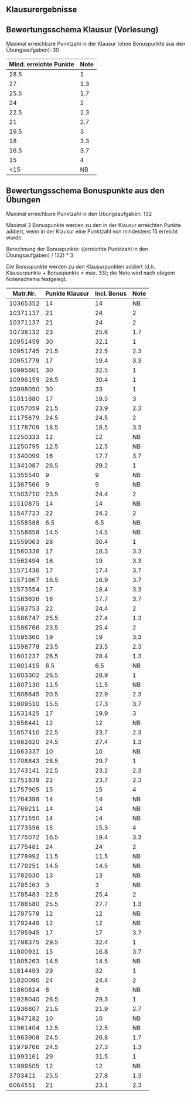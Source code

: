 ## Klausurergebnisse
## Bewertungsschema Klausur (Vorlesung)

Maximal erreichbare Punktzahl in der Klausur (ohne Bonuspunkte aus den Übungsaufgaben): 30


| Mind. erreichte Punkte | Note |
|---|---|
| 28.5 | 1 |
| 27 | 1.3 |
| 25.5 | 1.7 |
| 24 | 2 |
| 22.5 | 2.3 |
| 21 | 2.7 |
| 19.5 | 3 |
| 18 | 3.3 |
| 16.5 | 3.7 |
| 15 | 4 |
| <15 | NB |

## Bewertungsschema Bonuspunkte aus den Übungen

Maximal erreichbare Punktzahl in den Übungsaufgaben: 132

Maximal 3 Bonuspunkte werden zu den in der Klausur erreichten Punkte addiert, wenn in der Klausur eine Punktzahl von mindestens 15 
erreicht wurde.

Berechnung der Bonuspunkte: ((erreichte Punktzahl in den Übungsaufgaben) / 132) * 3

Die Bonuspunkte werden zu den Klausurpunkten addiert (d.h. Klausurpunkte + Bonuspunkte = max. 33); 
die Note wird nach obigem Notenschema festgelegt.

| Matr.Nr. | Punkte Klausur | Incl. Bonus | Note|
|---|---|---|---|
| 10365352 | 14 | 14 | NB |
| 10371137 | 21 | 24 | 2 |
| 10371137 | 21 | 24 | 2 |
| 10738132 | 23 | 25.6 | 1.7 |
| 10951459 | 30 | 32.1 | 1 |
| 10951745 | 21.5 | 22.5 | 2.3 |
| 10951779 | 17 | 19.4 | 3.3 |
| 10995601 | 30 | 32.5 | 1 |
| 10996159 | 28.5 | 30.4 | 1 |
| 10998050 | 30 | 33 | 1 |
| 11011680 | 17 | 19.5 | 3 |
| 11057059 | 21.5 | 23.9 | 2.3 |
| 11175679 | 24.5 | 24.5 | 2 |
| 11178709 | 18.5 | 18.5 | 3.3 |
| 11250333 | 12 | 12 | NB |
| 11250795 | 12.5 | 12.5 | NB |
| 11340099 | 16 | 17.7 | 3.7 |
| 11341087 | 26.5 | 29.2 | 1 |
| 11355540 | 9 | 9 | NB |
| 11367566 | 9 | 9 | NB |
| 11503710 | 23.5 | 24.4 | 2 |
| 11510875 | 14 | 14 | NB |
| 11547723 | 22 | 24.2 | 2 |
| 11558588 | 6.5 | 6.5 | NB |
| 11558658 | 14.5 | 14.5 | NB |
| 11559063 | 28 | 30.4 | 1 |
| 11560338 | 17 | 18.3 | 3.3 |
| 11562494 | 16 | 19 | 3.3 |
| 11571436 | 17 | 17.4 | 3.7 |
| 11571667 | 16.5 | 16.9 | 3.7 |
| 11573554 | 17 | 18.4 | 3.3 |
| 11583626 | 16 | 17.7 | 3.7 |
| 11583753 | 22 | 24.4 | 2 |
| 11586747 | 25.5 | 27.4 | 1.3 |
| 11586766 | 23.5 | 25.4 | 2 |
| 11595360 | 19 | 19 | 3.3 |
| 11598778 | 23.5 | 23.5 | 2.3 |
| 11601237 | 26.5 | 28.4 | 1.3 |
| 11601415 | 6.5 | 6.5 | NB |
| 11603302 | 26.5 | 28.9 | 1 |
| 11607130 | 11.5 | 11.5 | NB |
| 11608645 | 20.5 | 22.9 | 2.3 |
| 11609510 | 15.5 | 17.3 | 3.7 |
| 11631425 | 17 | 19.9 | 3 |
| 11656441 | 12 | 12 | NB |
| 11657410 | 22.5 | 23.7 | 2.3 |
| 11662620 | 24.5 | 27.4 | 1.3 |
| 11663337 | 10 | 10 | NB |
| 11708843 | 28.5 | 29.7 | 1 |
| 11743141 | 22.5 | 23.2 | 2.3 |
| 11751839 | 22 | 23.7 | 2.3 |
| 11757905 | 15 | 15 | 4 |
| 11764398 | 14 | 14 | NB |
| 11769211 | 14 | 14 | NB |
| 11771550 | 14 | 14 | NB |
| 11773556 | 15 | 15.3 | 4 |
| 11775072 | 16.5 | 19.4 | 3.3 |
| 11775481 | 24 | 24 | 2 |
| 11778992 | 11.5 | 11.5 | NB |
| 11779251 | 14.5 | 14.5 | NB |
| 11782630 | 13 | 13 | NB |
| 11785163 | 3 | 3 | NB |
| 11785483 | 22.5 | 25.4 | 2 |
| 11786580 | 25.5 | 27.7 | 1.3 |
| 11787578 | 12 | 12 | NB |
| 11792449 | 12 | 12 | NB |
| 11795945 | 17 | 17 | 3.7 |
| 11798375 | 29.5 | 32.4 | 1 |
| 11800931 | 15 | 16.8 | 3.7 |
| 11805263 | 14.5 | 14.5 | NB |
| 11814493 | 29 | 32 | 1 |
| 11820090 | 24 | 24.4 | 2 |
| 11860824 | 8 | 8 | NB |
| 11928040 | 26.5 | 29.3 | 1 |
| 11936807 | 21.5 | 21.9 | 2.7 |
| 11947182 | 10 | 10 | NB |
| 11961404 | 12.5 | 12.5 | NB |
| 11963908 | 24.5 | 26.8 | 1.7 |
| 11979766 | 24.5 | 27.3 | 1.3 |
| 11993161 | 29 | 31.5 | 1 |
| 11999505 | 12 | 12 | NB |
| 3703411 | 25.5 | 27.8 | 1.3 |
| 6064551 | 21 | 23.1 | 2.3 |
